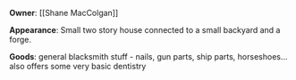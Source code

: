 **Owner**: [[Shane MacColgan]]

**Appearance**: Small two story house connected to a small backyard and a forge.

**Goods**: general blacksmith stuff - nails, gun parts, ship parts, horseshoes... also offers some very basic dentistry 